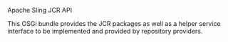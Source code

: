 Apache Sling JCR API

This OSGi bundle provides the JCR packages as
well as a helper service interface to be implemented and
provided by repository providers.
